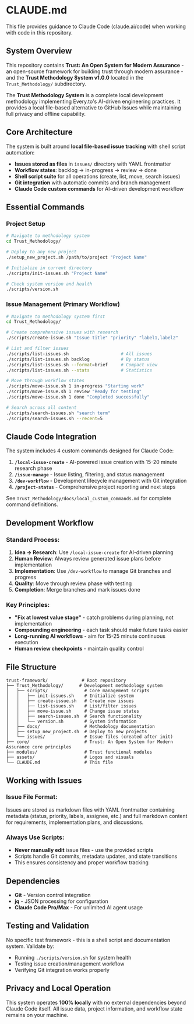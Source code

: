 # CLAUDE.md

This file provides guidance to Claude Code (claude.ai/code) when working with code in this repository.

## System Overview

This repository contains **Trust: An Open System for Modern Assurance** - an open-source framework for building trust through modern assurance - and the **Trust Methodology System v1.0.0** located in the `Trust_Methodology/` subdirectory.

The **Trust Methodology System** is a complete local development methodology implementing Every.to's AI-driven engineering practices. It provides a local file-based alternative to GitHub Issues while maintaining full privacy and offline capability.

## Core Architecture

The system is built around **local file-based issue tracking** with shell script automation:

- **Issues stored as files** in `issues/` directory with YAML frontmatter
- **Workflow states**: backlog → in-progress → review → done  
- **Shell script suite** for all operations (create, list, move, search issues)
- **Git integration** with automatic commits and branch management
- **Claude Code custom commands** for AI-driven development workflow

## Essential Commands

### Project Setup
```bash
# Navigate to methodology system
cd Trust_Methodology/

# Deploy to any new project
./setup_new_project.sh /path/to/project "Project Name"

# Initialize in current directory  
./scripts/init-issues.sh "Project Name"

# Check system version and health
./scripts/version.sh
```

### Issue Management (Primary Workflow)
```bash
# Navigate to methodology system first
cd Trust_Methodology/

# Create comprehensive issues with research
./scripts/create-issue.sh "Issue title" "priority" "label1,label2"

# List and filter issues
./scripts/list-issues.sh                    # All issues
./scripts/list-issues.sh backlog            # By status
./scripts/list-issues.sh --format=brief     # Compact view
./scripts/list-issues.sh --stats            # Statistics

# Move through workflow states
./scripts/move-issue.sh 1 in-progress "Starting work"
./scripts/move-issue.sh 1 review "Ready for testing"  
./scripts/move-issue.sh 1 done "Completed successfully"

# Search across all content
./scripts/search-issues.sh "search term"
./scripts/search-issues.sh --recent=5
```

## Claude Code Integration

The system includes 4 custom commands designed for Claude Code:

1. **`/local-issue-create`** - AI-powered issue creation with 15-20 minute research phase
2. **`/issue-manage`** - Issue listing, filtering, and status management
3. **`/dev-workflow`** - Development lifecycle management with Git integration
4. **`/project-status`** - Comprehensive project reporting and next steps

See `Trust_Methodology/docs/local_custom_commands.md` for complete command definitions.

## Development Workflow

### Standard Process:
1. **Idea → Research**: Use `/local-issue-create` for AI-driven planning
2. **Human Review**: Always review generated issue plans before implementation
3. **Implementation**: Use `/dev-workflow` to manage Git branches and progress
4. **Quality**: Move through review phase with testing
5. **Completion**: Merge branches and mark issues done

### Key Principles:
- **"Fix at lowest value stage"** - catch problems during planning, not implementation
- **Compounding engineering** - each task should make future tasks easier
- **Long-running AI workflows** - aim for 15-25 minute continuous execution
- **Human review checkpoints** - maintain quality control

## File Structure

```
trust-framework/             # Root repository  
├── Trust_Methodology/      # Development methodology system
│   ├── scripts/              # Core management scripts
│   │   ├── init-issues.sh    # Initialize system
│   │   ├── create-issue.sh   # Create new issues
│   │   ├── list-issues.sh    # List/filter issues
│   │   ├── move-issue.sh     # Change issue states
│   │   ├── search-issues.sh  # Search functionality
│   │   └── version.sh        # System information
│   ├── docs/                 # Methodology documentation
│   ├── setup_new_project.sh  # Deploy to new projects
│   └── issues/               # Issue files (created after init)
├── core/                     # Trust: An Open System for Modern Assurance core principles
├── modules/                  # Trust functional modules
├── assets/                   # Logos and visuals
└── CLAUDE.md                 # This file
```

## Working with Issues

### Issue File Format:
Issues are stored as markdown files with YAML frontmatter containing metadata (status, priority, labels, assignee, etc.) and full markdown content for requirements, implementation plans, and discussions.

### Always Use Scripts:
- **Never manually edit** issue files - use the provided scripts
- Scripts handle Git commits, metadata updates, and state transitions
- This ensures consistency and proper workflow tracking

## Dependencies

- **Git** - Version control integration
- **jq** - JSON processing for configuration  
- **Claude Code Pro/Max** - For unlimited AI agent usage

## Testing and Validation

No specific test framework - this is a shell script and documentation system. Validate by:
- Running `./scripts/version.sh` for system health
- Testing issue creation/management workflow
- Verifying Git integration works properly

## Privacy and Local Operation

This system operates **100% locally** with no external dependencies beyond Claude Code itself. All issue data, project information, and workflow state remains on your machine.